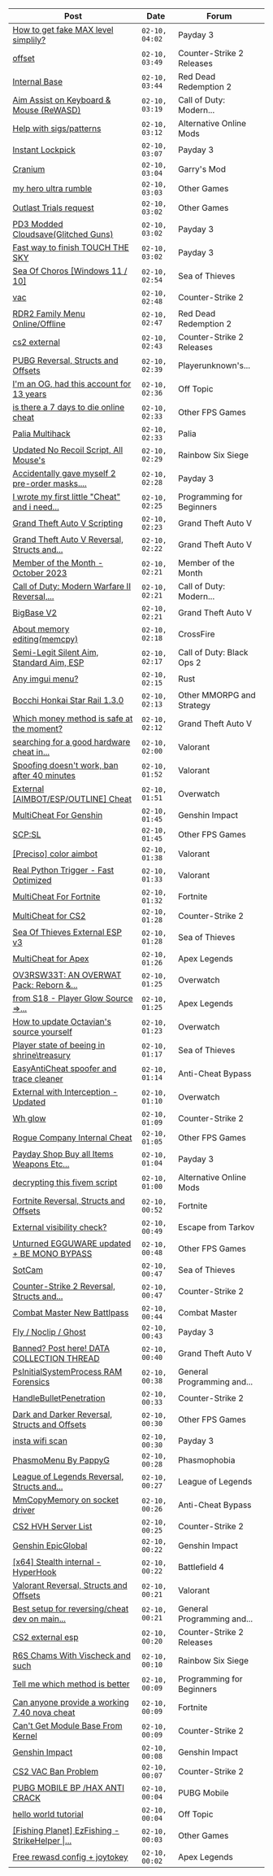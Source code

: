 |Post|Date|Forum|
|----|----|-----|
|[How to get fake MAX level simplily?](https://www.unknowncheats.me/forum/payday-3-a/604231-fake-max-level-simplily.html)|`02-10, 04:02`|Payday 3|
|[offset](https://www.unknowncheats.me/forum/counter-strike-2-releases/604230-offset.html)|`02-10, 03:49`|Counter-Strike 2 Releases|
|[Internal Base](https://www.unknowncheats.me/forum/red-dead-redemption-2-a/604229-internal-base.html)|`02-10, 03:44`|Red Dead Redemption 2|
|[Aim Assist on Keyboard & Mouse (ReWASD)](https://www.unknowncheats.me/forum/call-of-duty-modern-warfare-ii/600587-aim-assist-keyboard-mouse-rewasd.html)|`02-10, 03:19`|Call of Duty: Modern...|
|[Help with sigs/patterns](https://www.unknowncheats.me/forum/alternative-online-mods/604228-help-sigs-patterns.html)|`02-10, 03:12`|Alternative Online Mods|
|[Instant Lockpick](https://www.unknowncheats.me/forum/payday-3-a/603935-instant-lockpick.html)|`02-10, 03:07`|Payday 3|
|[Cranium](https://www.unknowncheats.me/forum/garry-s-mod/583114-cranium.html)|`02-10, 03:04`|Garry's Mod|
|[my hero ultra rumble](https://www.unknowncheats.me/forum/other-games/603678-hero-ultra-rumble.html)|`02-10, 03:03`|Other Games|
|[Outlast Trials request](https://www.unknowncheats.me/forum/other-games/584060-outlast-trials-request.html)|`02-10, 03:02`|Other Games|
|[PD3 Modded Cloudsave(Glitched Guns)](https://www.unknowncheats.me/forum/payday-3-a/603421-pd3-modded-cloudsave-glitched-guns.html)|`02-10, 03:02`|Payday 3|
|[Fast way to finish TOUCH THE SKY](https://www.unknowncheats.me/forum/payday-3-a/604007-fast-finish-touch-sky.html)|`02-10, 03:02`|Payday 3|
|[Sea Of Choros \[Windows 11 / 10\]](https://www.unknowncheats.me/forum/sea-of-thieves/596786-sea-choros-windows-11-10-a.html)|`02-10, 02:54`|Sea of Thieves|
|[vac](https://www.unknowncheats.me/forum/counter-strike-2-a/604225-vac.html)|`02-10, 02:48`|Counter-Strike 2|
|[RDR2 Family Menu Online/Offline](https://www.unknowncheats.me/forum/red-dead-redemption-2-a/600867-rdr2-family-menu-online-offline.html)|`02-10, 02:47`|Red Dead Redemption 2|
|[cs2 external](https://www.unknowncheats.me/forum/counter-strike-2-releases/604166-cs2-external.html)|`02-10, 02:43`|Counter-Strike 2 Releases|
|[PUBG Reversal, Structs and Offsets](https://www.unknowncheats.me/forum/playerunknown-s-battlegrounds/214976-pubg-reversal-structs-offsets.html)|`02-10, 02:39`|Playerunknown's...|
|[I'm an OG, had this account for 13 years](https://www.unknowncheats.me/forum/off-topic/583536-im-og-account-13-a.html)|`02-10, 02:36`|Off Topic|
|[is there a 7 days to die online cheat](https://www.unknowncheats.me/forum/other-fps-games/604219-7-days-die-online-cheat.html)|`02-10, 02:33`|Other FPS Games|
|[Palia Multihack](https://www.unknowncheats.me/forum/palia/596326-palia-multihack.html)|`02-10, 02:33`|Palia|
|[Updated No Recoil Script, All Mouse's](https://www.unknowncheats.me/forum/rainbow-six-siege/603258-updated-recoil-script-mouses.html)|`02-10, 02:29`|Rainbow Six Siege|
|[Accidentally gave myself 2 pre-order masks....](https://www.unknowncheats.me/forum/payday-3-a/604062-accidentally-2-pre-masks-rid.html)|`02-10, 02:28`|Payday 3|
|[I wrote my first little "Cheat" and i need...](https://www.unknowncheats.me/forum/programming-for-beginners/602357-wrote-little-cheat-feedback.html)|`02-10, 02:25`|Programming for Beginners|
|[Grand Theft Auto V Scripting](https://www.unknowncheats.me/forum/grand-theft-auto-v/144819-grand-theft-auto-scripting.html)|`02-10, 02:23`|Grand Theft Auto V|
|[Grand Theft Auto V Reversal, Structs and...](https://www.unknowncheats.me/forum/grand-theft-auto-v/144028-grand-theft-auto-reversal-structs-offsets.html)|`02-10, 02:22`|Grand Theft Auto V|
|[Member of the Month - October 2023](https://www.unknowncheats.me/forum/member-of-the-month/604152-month-october-2023-a.html)|`02-10, 02:21`|Member of the Month|
|[Call of Duty: Modern Warfare II Reversal,...](https://www.unknowncheats.me/forum/call-of-duty-modern-warfare-ii/514893-call-duty-modern-warfare-ii-reversal-structs-offsets.html)|`02-10, 02:21`|Call of Duty: Modern...|
|[BigBase V2](https://www.unknowncheats.me/forum/grand-theft-auto-v/327176-bigbase-v2.html)|`02-10, 02:21`|Grand Theft Auto V|
|[About memory editing(memcpy)](https://www.unknowncheats.me/forum/crossfire/602987-memory-editing-memcpy.html)|`02-10, 02:18`|CrossFire|
|[Semi-Legit Silent Aim, Standard Aim, ESP](https://www.unknowncheats.me/forum/call-of-duty-black-ops-2-a/602767-semi-legit-silent-aim-standard-aim-esp.html)|`02-10, 02:17`|Call of Duty: Black Ops 2|
|[Any imgui menu?](https://www.unknowncheats.me/forum/rust/602899-imgui-menu.html)|`02-10, 02:15`|Rust|
|[Bocchi Honkai Star Rail 1.3.0](https://www.unknowncheats.me/forum/other-mmorpg-and-strategy/600073-bocchi-honkai-star-rail-1-3-0-a.html)|`02-10, 02:13`|Other MMORPG and Strategy|
|[Which money method is safe at the moment?](https://www.unknowncheats.me/forum/grand-theft-auto-v/604214-money-method-safe-moment.html)|`02-10, 02:12`|Grand Theft Auto V|
|[searching for a good hardware cheat in...](https://www.unknowncheats.me/forum/valorant/604212-searching-hardware-cheat-valorant.html)|`02-10, 02:00`|Valorant|
|[Spoofing doesn't work, ban after 40 minutes](https://www.unknowncheats.me/forum/valorant/603308-spoofing-doesnt-ban-40-minutes.html)|`02-10, 01:52`|Valorant|
|[External \[AIMBOT/ESP/OUTLINE\] Cheat](https://www.unknowncheats.me/forum/overwatch/603320-external-aimbot-esp-outline-cheat.html)|`02-10, 01:51`|Overwatch|
|[MultiCheat For Genshin](https://www.unknowncheats.me/forum/genshin-impact/604211-multicheat-genshin.html)|`02-10, 01:45`|Genshin Impact|
|[SCP:SL](https://www.unknowncheats.me/forum/other-fps-games/604052-scp-sl.html)|`02-10, 01:45`|Other FPS Games|
|[\[Preciso\] color aimbot](https://www.unknowncheats.me/forum/valorant/604060-preciso-color-aimbot.html)|`02-10, 01:38`|Valorant|
|[Real Python Trigger - Fast Optimized](https://www.unknowncheats.me/forum/valorant/599066-real-python-trigger-fast-optimized.html)|`02-10, 01:33`|Valorant|
|[MultiCheat For Fortnite](https://www.unknowncheats.me/forum/fortnite/604207-multicheat-fortnite.html)|`02-10, 01:32`|Fortnite|
|[MultiCheat for CS2](https://www.unknowncheats.me/forum/counter-strike-2-a/604204-multicheat-cs2.html)|`02-10, 01:28`|Counter-Strike 2|
|[Sea Of Thieves External ESP v3](https://www.unknowncheats.me/forum/sea-of-thieves/382445-sea-thieves-external-esp-v3.html)|`02-10, 01:28`|Sea of Thieves|
|[MultiCheat for Apex](https://www.unknowncheats.me/forum/apex-legends/604203-multicheat-apex.html)|`02-10, 01:26`|Apex Legends|
|[OV3RSW33T: AN OVERWAT Pack: Reborn &...](https://www.unknowncheats.me/forum/overwatch/603412-ov3rsw33t-overwat-pack-reborn-recoded.html)|`02-10, 01:25`|Overwatch|
|[from S18 - Player Glow Source =>...](https://www.unknowncheats.me/forum/apex-legends/604164-s18-player-glow-source-gameversion-v3-0-44-22-a.html)|`02-10, 01:25`|Apex Legends|
|[How to update Octavian's source yourself](https://www.unknowncheats.me/forum/overwatch/604200-update-octavians-source-yourself.html)|`02-10, 01:23`|Overwatch|
|[Player state of beeing in shrine\treasury](https://www.unknowncheats.me/forum/sea-of-thieves/604156-player-beeing-shrine-treasury.html)|`02-10, 01:17`|Sea of Thieves|
|[EasyAntiCheat spoofer and trace cleaner](https://www.unknowncheats.me/forum/anti-cheat-bypass/579048-easyanticheat-spoofer-trace-cleaner.html)|`02-10, 01:14`|Anti-Cheat Bypass|
|[External with Interception - Updated](https://www.unknowncheats.me/forum/overwatch/602195-external-interception-updated.html)|`02-10, 01:10`|Overwatch|
|[Wh glow](https://www.unknowncheats.me/forum/counter-strike-2-a/603983-wh-glow.html)|`02-10, 01:09`|Counter-Strike 2|
|[Rogue Company Internal Cheat](https://www.unknowncheats.me/forum/other-fps-games/604154-rogue-company-internal-cheat.html)|`02-10, 01:05`|Other FPS Games|
|[Payday Shop Buy all Items Weapons Etc...](https://www.unknowncheats.me/forum/payday-3-a/604038-payday-shop-buy-items-weapons-etc-directly.html)|`02-10, 01:04`|Payday 3|
|[decrypting this fivem script](https://www.unknowncheats.me/forum/alternative-online-mods/602486-decrypting-fivem-script.html)|`02-10, 01:00`|Alternative Online Mods|
|[Fortnite Reversal, Structs and Offsets](https://www.unknowncheats.me/forum/fortnite/235061-fortnite-reversal-structs-offsets.html)|`02-10, 00:52`|Fortnite|
|[External visibility check?](https://www.unknowncheats.me/forum/escape-from-tarkov/603886-external-visibility-check.html)|`02-10, 00:49`|Escape from Tarkov|
|[Unturned EGGUWARE updated + BE MONO BYPASS](https://www.unknowncheats.me/forum/other-fps-games/603173-unturned-egguware-updated-mono-bypass.html)|`02-10, 00:48`|Other FPS Games|
|[SotCam](https://www.unknowncheats.me/forum/sea-of-thieves/580178-sotcam.html)|`02-10, 00:47`|Sea of Thieves|
|[Counter-Strike 2 Reversal, Structs and...](https://www.unknowncheats.me/forum/counter-strike-2-a/576077-counter-strike-2-reversal-structs-offsets.html)|`02-10, 00:47`|Counter-Strike 2|
|[Combat Master New Battlpass](https://www.unknowncheats.me/forum/combat-master/604100-combat-master-battlpass.html)|`02-10, 00:44`|Combat Master|
|[Fly / Noclip / Ghost](https://www.unknowncheats.me/forum/payday-3-a/603453-fly-noclip-ghost.html)|`02-10, 00:43`|Payday 3|
|[Banned? Post here! DATA COLLECTION THREAD](https://www.unknowncheats.me/forum/grand-theft-auto-v/165200-banned-post-data-collection-thread.html)|`02-10, 00:40`|Grand Theft Auto V|
|[PsInitialSystemProcess RAM Forensics](https://www.unknowncheats.me/forum/general-programming-and-reversing/603893-psinitialsystemprocess-ram-forensics.html)|`02-10, 00:38`|General Programming and...|
|[HandleBulletPenetration](https://www.unknowncheats.me/forum/counter-strike-2-a/604186-handlebulletpenetration.html)|`02-10, 00:33`|Counter-Strike 2|
|[Dark and Darker Reversal, Structs and Offsets](https://www.unknowncheats.me/forum/other-fps-games/562724-dark-darker-reversal-structs-offsets.html)|`02-10, 00:30`|Other FPS Games|
|[insta wifi scan](https://www.unknowncheats.me/forum/payday-3-a/604157-insta-wifi-scan.html)|`02-10, 00:30`|Payday 3|
|[PhasmoMenu By PappyG](https://www.unknowncheats.me/forum/phasmophobia/485776-phasmomenu-pappyg.html)|`02-10, 00:28`|Phasmophobia|
|[League of Legends Reversal, Structs and...](https://www.unknowncheats.me/forum/league-of-legends/310587-league-legends-reversal-structs-offsets.html)|`02-10, 00:27`|League of Legends|
|[MmCopyMemory on socket driver](https://www.unknowncheats.me/forum/anti-cheat-bypass/604045-mmcopymemory-socket-driver.html)|`02-10, 00:26`|Anti-Cheat Bypass|
|[CS2 HVH Server List](https://www.unknowncheats.me/forum/counter-strike-2-a/603835-cs2-hvh-server-list.html)|`02-10, 00:25`|Counter-Strike 2|
|[Genshin EpicGlobal](https://www.unknowncheats.me/forum/genshin-impact/489622-genshin-epicglobal.html)|`02-10, 00:22`|Genshin Impact|
|[\[x64\] Stealth internal - HyperHook](https://www.unknowncheats.me/forum/battlefield-4-a/460553-x64-stealth-internal-hyperhook.html)|`02-10, 00:22`|Battlefield 4|
|[Valorant Reversal, Structs and Offsets](https://www.unknowncheats.me/forum/valorant/385792-valorant-reversal-structs-offsets.html)|`02-10, 00:21`|Valorant|
|[Best setup for reversing/cheat dev on main...](https://www.unknowncheats.me/forum/general-programming-and-reversing/604064-setup-reversing-cheat-dev-main-pc.html)|`02-10, 00:21`|General Programming and...|
|[CS2 external esp](https://www.unknowncheats.me/forum/counter-strike-2-releases/600259-cs2-external-esp.html)|`02-10, 00:20`|Counter-Strike 2 Releases|
|[R6S Chams With Vischeck and such](https://www.unknowncheats.me/forum/rainbow-six-siege/604182-r6s-chams-vischeck.html)|`02-10, 00:10`|Rainbow Six Siege|
|[Tell me which method is better](https://www.unknowncheats.me/forum/programming-for-beginners/603848-tell-method.html)|`02-10, 00:09`|Programming for Beginners|
|[Can anyone provide a working 7.40 nova cheat](https://www.unknowncheats.me/forum/fortnite/604183-provide-7-40-nova-cheat.html)|`02-10, 00:09`|Fortnite|
|[Can't Get Module Base From Kernel](https://www.unknowncheats.me/forum/counter-strike-2-a/603895-cant-module-base-kernel.html)|`02-10, 00:09`|Counter-Strike 2|
|[Genshin Impact](https://www.unknowncheats.me/forum/genshin-impact/418492-genshin-impact.html)|`02-10, 00:08`|Genshin Impact|
|[CS2 VAC Ban Problem](https://www.unknowncheats.me/forum/counter-strike-2-a/604055-cs2-vac-ban.html)|`02-10, 00:07`|Counter-Strike 2|
|[PUBG MOBILE BP /HAX ANTI CRACK](https://www.unknowncheats.me/forum/pubg-mobile/604155-pubg-mobile-bp-hax-anti-crack.html)|`02-10, 00:04`|PUBG Mobile|
|[hello world tutorial](https://www.unknowncheats.me/forum/off-topic/604163-hello-world-tutorial.html)|`02-10, 00:04`|Off Topic|
|[\[Fishing Planet\] EzFishing - StrikeHelper \|...](https://www.unknowncheats.me/forum/other-games/503582-fishing-planet-ezfishing-strikehelper-fish-fight-free-premium.html)|`02-10, 00:03`|Other Games|
|[Free rewasd config + joytokey](https://www.unknowncheats.me/forum/apex-legends/596745-free-rewasd-config-joytokey.html)|`02-10, 00:02`|Apex Legends|
